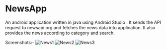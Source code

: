 # NewsApp
An android application written in java using Android Studio .
It sends the API request to newsapi.org and fetches the news data into application.
It also provides the news according to category and search.

Screenshots:-
![News1](https://user-images.githubusercontent.com/83871640/118280079-7ba93b00-b4e9-11eb-9920-45ff0a8a4063.jpg)
![News2](https://user-images.githubusercontent.com/83871640/118280184-95e31900-b4e9-11eb-87a1-45eea6550cda.jpg)
![News3](https://user-images.githubusercontent.com/83871640/118280195-98457300-b4e9-11eb-872b-8aad81778e8c.jpg)



